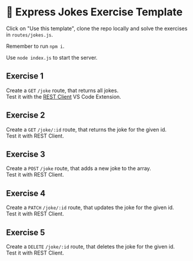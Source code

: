 # 🤡 Express Jokes Exercise Template

Click on "Use this template", clone the repo locally and solve the exercises in `routes/jokes.js`.

Remember to run `npm i`.

Use `node index.js` to start the server.

## Exercise 1

Create a `GET` `/joke` route, that returns all jokes.  
Test it with the [REST Client](https://marketplace.visualstudio.com/items?itemName=humao.rest-client) VS Code Extension.

## Exercise 2

Create a `GET` `/joke/:id` route, that returns the joke for the given id.  
Test it with REST Client.

## Exercise 3

Create a `POST` `/joke` route, that adds a new joke to the array.  
Test it with REST Client.

## Exercise 4

Create a `PATCH` `/joke/:id` route, that updates the joke for the given id.  
Test it with REST Client.

## Exercise 5

Create a `DELETE` `/joke/:id` route, that deletes the joke for the given id.  
Test it with REST Client.
